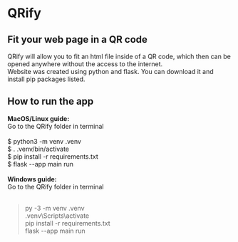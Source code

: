 # QRify
## Fit your web page in a QR code
QRify will allow you to fit an html file inside of a QR code, which then can be opened anywhere without the access to the internet. <br />
Website was created using python and flask. You can download it and install pip packages listed.
## How to run the app <br />
**MacOS/Linux guide:** <br />
Go to the QRify folder in terminal <br />
<br />
$ python3 -m venv .venv <br />
$ . .venv/bin/activate <br />
$ pip install -r requirements.txt <br />
$ flask --app main run <br />
<br />
**Windows guide:** <br />
Go to the QRify folder in terminal <br />
<br />
> py -3 -m venv .venv <br />
> .venv\Scripts\activate <br />
> pip install -r requirements.txt <br />
> flask --app main run <br />
